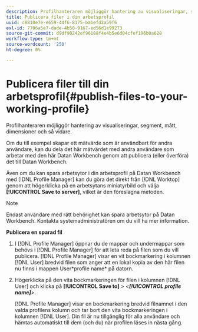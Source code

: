 ```yaml
---
description: Profilhanteraren möjliggör hantering av visualiseringar, segment, mått, dimensioner och så vidare.
title: Publicera filer i din arbetsprofil
uuid: c8810e7e-e659-44f6-8175-babefd2a59f6
exl-id: 7706a5e7-dade-4b50-9167-ed56d1e99273
source-git-commit: d9df90242ef96188f4e4b5e6d04cfef196b0a628
workflow-type: tm+mt
source-wordcount: '250'
ht-degree: 0%

---
```


# Publicera filer till din arbetsprofil{#publish-files-to-your-working-profile}

Profilhanteraren möjliggör hantering av visualiseringar, segment, mått, dimensioner och så vidare.

Om du till exempel skapar ett mätvärde som är användbart för andra användare, kan du dela det här mätvärdet med andra användare som arbetar med den här Datan Workbench genom att publicera (eller överföra) det till Datan Workbench.

Även om du kan spara arbetsytor i din arbetsprofil på Datan Workbench med [!DNL Profile Manager] kan du göra det direkt från [!DNL Worktop] genom att högerklicka på en arbetsytans miniatyrbild och välja **[!UICONTROL Save to server]**, vilket är den föreslagna metoden.

>[!NOTE]
>
>Endast användare med rätt behörighet kan spara arbetsytor på Datan Workbench. Kontakta systemadministratören om du vill ha mer information.

**Publicera en sparad fil**

1. I [!DNL Profile Manager] öppnar du de mappar och undermappar som behövs i [!DNL Profile Manager] för att leta reda på filen som du vill publicera. [!DNL Profile Manager] visar en vit bockmarkering i kolumnen [!DNL User] bredvid filen som anger att en lokal kopia av den här filen nu finns i mappen User\*profile name* på datorn.
1. Högerklicka på den vita bockmarkeringen för filen i kolumnen [!DNL User] och klicka på **[!UICONTROL Save to]** > *&lt;**[!UICONTROL profile name]**>*.

   [!DNL Profile Manager] visar en bockmarkering bredvid filnamnet i den valda profilens kolumn och tar bort den vita bockmarkeringen i kolumnen [!DNL User]. Din fil är nu tillgänglig för alla användare och hämtas automatiskt till dem (och du) när profilen läses in nästa gång.
